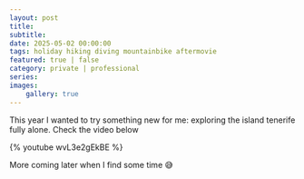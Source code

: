 ```yaml
---
layout: post
title: 
subtitle: 
date: 2025-05-02 00:00:00
tags: holiday hiking diving mountainbike aftermovie 
featured: true | false
category: private | professional
series: 
images:
    gallery: true
---
```


This year I wanted to try something new for me: exploring the island tenerife fully alone. Check the video below

{% youtube wvL3e2gEkBE %}

More coming later when I find some time 😅